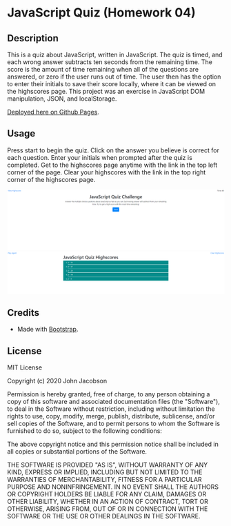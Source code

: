 # JavaScript Quiz (Homework 04)

## Description

This is a quiz about JavaScript, written in JavaScript. The quiz is timed, and each wrong answer subtracts ten seconds from the remaining time. The score is the amount of time remaining when all of the questions are answered, or zero if the user runs out of time. The user then has the option to enter their initials to save their score locally, where it can be viewed on the highscores page. This project was an exercise in JavaScript DOM manipulation, JSON, and localStorage.

[Deployed here on Github Pages](https://johndjake.github.io/code-quiz/).


## Usage

Press start to begin the quiz. Click on the answer you believe is correct for each question. Enter your initials when prompted after the quiz is completed. Get to the highscores page anytime with the link in the top left corner of the page. Clear your highscores with the link in the top right corner of the highscores page.

![image of the start page](assets/images/screenshot_start.png)
![image of the highscores page](assets/images/screenshot_highscores.png)


## Credits

* Made with [Bootstrap](https://getbootstrap.com).


## License

MIT License

Copyright (c) 2020 John Jacobson

Permission is hereby granted, free of charge, to any person obtaining a copy
of this software and associated documentation files (the "Software"), to deal
in the Software without restriction, including without limitation the rights
to use, copy, modify, merge, publish, distribute, sublicense, and/or sell
copies of the Software, and to permit persons to whom the Software is
furnished to do so, subject to the following conditions:

The above copyright notice and this permission notice shall be included in all
copies or substantial portions of the Software.

THE SOFTWARE IS PROVIDED "AS IS", WITHOUT WARRANTY OF ANY KIND, EXPRESS OR
IMPLIED, INCLUDING BUT NOT LIMITED TO THE WARRANTIES OF MERCHANTABILITY,
FITNESS FOR A PARTICULAR PURPOSE AND NONINFRINGEMENT. IN NO EVENT SHALL THE
AUTHORS OR COPYRIGHT HOLDERS BE LIABLE FOR ANY CLAIM, DAMAGES OR OTHER
LIABILITY, WHETHER IN AN ACTION OF CONTRACT, TORT OR OTHERWISE, ARISING FROM,
OUT OF OR IN CONNECTION WITH THE SOFTWARE OR THE USE OR OTHER DEALINGS IN THE
SOFTWARE.